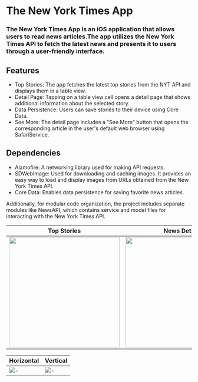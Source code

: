 # The New York Times App

### The New York Times App is an iOS application that allows users to read news articles.The app utilizes the New York Times API to fetch the latest news and presents it to users through a user-friendly interface.

## Features
- Top Stories: The app fetches the latest top stories from the NYT API and displays them in a table view.
- Detail Page: Tapping on a table view cell opens a detail page that shows additional information about the selected story.
- Data Persistence: Users can save stories to their device using Core Data.
- See More: The detail page includes a "See More" button that opens the corresponding article in the user's default web browser using SafariService.
 
## Dependencies
- Alamofire: A networking library used for making API requests.
- SDWebImage: Used for downloading and caching images. It provides an easy way to load and display images from URLs obtained from the New York Times API.
- Core Data: Enables data persistence for saving favorite news articles.

 Additionally, for modular code organization, the project includes separate modules like NewsAPI, which contains service and model files for interacting with the New York Times API.

| Top Stories                  | News Detail                |  SafariServices            |
| ---------------------------- | -------------------------- | -------------------------- |
| <img src="https://github.com/GulfemmAlbayrak/HW2_GulfemAlbayrak/assets/101430350/069336ca-c5b6-4882-9a99-e56d48762a40" width="300px"> | <img src="https://github.com/GulfemmAlbayrak/HW2_GulfemAlbayrak/assets/101430350/ab0b5b21-d4a8-4e57-8d56-e0d964b1c3bc" width="300px"> | <img src="https://github.com/GulfemmAlbayrak/HW2_GulfemAlbayrak/assets/101430350/fb2fe986-7850-404d-bed9-ac6b4f39f303" width="300px"> 

| Horizontal                   | Vertical                   |           
| ---------------------------- | -------------------------- | 
| ![-](https://media.giphy.com/media/WnuDzdizuh3DtjwP9s/giphy.gif) | ![-](https://media.giphy.com/media/SsRjJZUSWZug9TcS7z/giphy.gif) |

